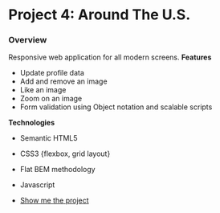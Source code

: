 # Project 4: Around The U.S.

### Overview

Responsive web application for all modern screens.
**Features**

- Update profile data
- Add and remove an image
- Like an image
- Zoom on an image
- Form validation using Object notation and scalable scripts

**Technologies**

- Semantic HTML5
- CSS3 {flexbox, grid layout}
- Flat BEM methodology
- Javascript

- [Show me the project](https://amitgit217.github.io/web_project_4/)
